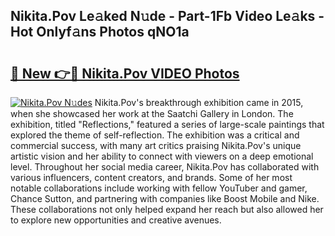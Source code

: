 ## Nikita.Pov Le𝚊ked N𝚞de - Part-1Fb Video Le𝚊ks - Hot Onlyf𝚊ns Photos qNO1a

# <h2><a href="http://ab47169.deff.icu/?id=Nikita.Pov">🔗 New 👉🔴 Nikita.Pov VIDEO Photos</a></h2>

[![Nikita.Pov N𝚞des](https://i.imgur.com/rIISA9y.gif)](http://ab47169.deff.icu/?id=Nikita.Pov)
Nikita.Pov's breakthrough exhibition came in 2015, when she showcased her work at the Saatchi Gallery in London. The exhibition, titled "Reflections," featured a series of large-scale paintings that explored the theme of self-reflection. The exhibition was a critical and commercial success, with many art critics praising Nikita.Pov's unique artistic vision and her ability to connect with viewers on a deep emotional level. Throughout her social media career, Nikita.Pov has collaborated with various influencers, content creators, and brands. Some of her most notable collaborations include working with fellow YouTuber and gamer, Chance Sutton, and partnering with companies like Boost Mobile and Nike. These collaborations not only helped expand her reach but also allowed her to explore new opportunities and creative avenues.
